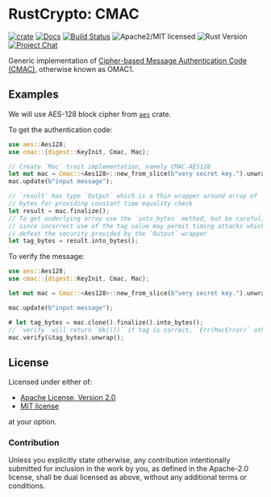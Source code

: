 # RustCrypto: CMAC

[![crate][crate-image]][crate-link]
[![Docs][docs-image]][docs-link]
[![Build Status][build-image]][build-link]
![Apache2/MIT licensed][license-image]
![Rust Version][rustc-image]
[![Project Chat][chat-image]][chat-link]

Generic implementation of [Cipher-based Message Authentication Code (CMAC)][1],
otherwise known as OMAC1.

## Examples
We will use AES-128 block cipher from [`aes`] crate.

To get the authentication code:

```rust
use aes::Aes128;
use cmac::{digest::KeyInit, Cmac, Mac};

// Create `Mac` trait implementation, namely CMAC-AES128
let mut mac = Cmac::<Aes128>::new_from_slice(b"very secret key.").unwrap();
mac.update(b"input message");

// `result` has type `Output` which is a thin wrapper around array of
// bytes for providing constant time equality check
let result = mac.finalize();
// To get underlying array use the `into_bytes` method, but be careful,
// since incorrect use of the tag value may permit timing attacks which
// defeat the security provided by the `Output` wrapper
let tag_bytes = result.into_bytes();
```

To verify the message:

```rust
use aes::Aes128;
use cmac::{digest::KeyInit, Cmac, Mac};

let mut mac = Cmac::<Aes128>::new_from_slice(b"very secret key.").unwrap();

mac.update(b"input message");

# let tag_bytes = mac.clone().finalize().into_bytes();
// `verify` will return `Ok(())` if tag is correct, `Err(MacError)` otherwise
mac.verify(&tag_bytes).unwrap();
```

## License

Licensed under either of:

 * [Apache License, Version 2.0](http://www.apache.org/licenses/LICENSE-2.0)
 * [MIT license](http://opensource.org/licenses/MIT)

at your option.

### Contribution

Unless you explicitly state otherwise, any contribution intentionally submitted
for inclusion in the work by you, as defined in the Apache-2.0 license, shall be
dual licensed as above, without any additional terms or conditions.

[//]: # (badges)

[crate-image]: https://img.shields.io/crates/v/cmac.svg?logo=rust
[crate-link]: https://crates.io/crates/cmac
[docs-image]: https://docs.rs/cmac/badge.svg
[docs-link]: https://docs.rs/cmac/
[license-image]: https://img.shields.io/badge/license-Apache2.0/MIT-blue.svg
[rustc-image]: https://img.shields.io/badge/rustc-1.85+-blue.svg
[chat-image]: https://img.shields.io/badge/zulip-join_chat-blue.svg
[chat-link]: https://rustcrypto.zulipchat.com/#narrow/stream/260044-MACs
[build-image]: https://github.com/RustCrypto/MACs/workflows/cmac/badge.svg?branch=master&event=push
[build-link]: https://github.com/RustCrypto/MACs/actions?query=workflow%3Acmac

[//]: # (general links)

[1]: https://en.wikipedia.org/wiki/One-key_MAC
[`aes`]: https://docs.rs/aes
